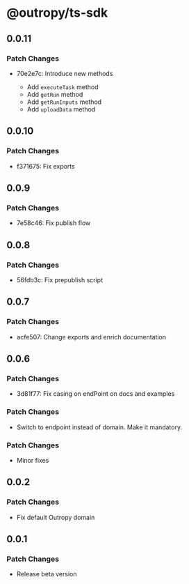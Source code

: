 # @outropy/ts-sdk

## 0.0.11

### Patch Changes

- 70e2e7c: Introduce new methods

  - Add `executeTask` method
  - Add `getRun` method
  - Add `getRunInputs` method
  - Add `uploadData` method

## 0.0.10

### Patch Changes

- f371675: Fix exports

## 0.0.9

### Patch Changes

- 7e58c46: Fix publish flow

## 0.0.8

### Patch Changes

- 56fdb3c: Fix prepublish script

## 0.0.7

### Patch Changes

- acfe507: Change exports and enrich documentation

## 0.0.6

### Patch Changes

- 3d81f77: Fix casing on endPoint on docs and examples

### Patch Changes

- Switch to endpoint instead of domain. Make it mandatory.

### Patch Changes

- Minor fixes

## 0.0.2

### Patch Changes

- Fix default Outropy domain

## 0.0.1

### Patch Changes

- Release beta version
